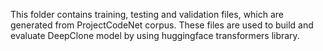 This folder contains training, testing and validation files, which are generated from ProjectCodeNet corpus. 
These files are used to build and evaluate DeepClone model by using huggingface transformers library.
